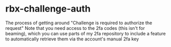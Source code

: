 # rbx-challenge-auth
The process of getting around "Challenge is required to authorize the request"
Note that you need access to the 2fa codes (this isn't for beaming), which you can use parts of my 2fa repository to include a feature to automatically retrieve them via the account's manual 2fa key
